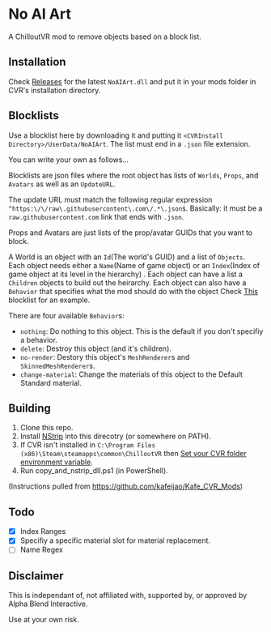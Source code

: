 # No AI Art

A ChilloutVR mod to remove objects based on a block list.

## Installation
Check [Releases](https://github.com/jll123567/NoAIArtMod/releases/latest) for the latest `NoAIArt.dll` and put it in your mods folder in CVR's installation directory.

## Blocklists

Use a blocklist here by downloading it and putting it `<CVRInstall Directory>/UserData/NoAIArt`.
The list must end in a `.json` file extension.

You can write your own as follows...

Blocklists are json files where the root object has lists of `Worlds`, `Props`, and `Avatars` as well as an `UpdateURL`.

The update URL must match the following regular expression `^https:\/\/raw\.githubusercontent\.com\/.*\.json$`.
Basically: it must be a `raw.githubusercontent.com` link that ends with `.json`.

Props and Avatars are just lists of the prop/avatar GUIDs that you want to block.

A World is an object with an `Id`(The world's GUID) and a list of `Objects`.
Each object needs either a `Name`(Name of game object) or an `Index`(Index of game object at its level in the hierarchy) .
Each object can have a list a `Children` objects to build out the heirarchy.
Each object can also have a `Behavior` that specifies what the mod should do with the object
Check [This](https://github.com/jll123567/NoAIArtMod/blob/main/BlockLists/JillsBlockList.json) blocklist for an example.

There are four available `Behavior`s:

 - `nothing`: Do nothing to this object. This is the default if you don't specifiy a behavior.
 - `delete`: Destroy this object (and it's children).
 - `no-render`: Destory this object's `MeshRenderer`s and `SkinnedMeshRenderer`s.
 - `change-material`: Change the materials of this object to the Default Standard material.

## Building
1. Clone this repo.
2. Install [NStrip](https://github.com/bbepis/NStrip) into this direcotry (or somewhere on PATH).
3. If CVR isn't installed in `C:\Program Files (x86)\Steam\steamapps\common\ChilloutVR` then [Set your CVR folder environment variable](https://github.com/kafeijao/Kafe_CVR_Mods#set-cvr-folder-environment-variable).
4. Run copy_and_nstrip_dll.ps1 (in PowerShell).

(Instructions pulled from https://github.com/kafeijao/Kafe_CVR_Mods)

## Todo

- [x] Index Ranges
- [x] Specifiy a specific material slot for material replacement.
- [ ] Name Regex

## Disclaimer

This is independant of, not affiliated with, supported by, or approved by Alpha Blend Interactive.

Use at your own risk.
